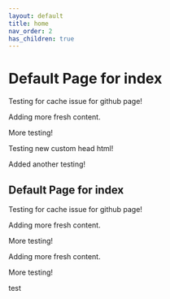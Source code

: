 ```yaml
---
layout: default
title: home
nav_order: 2
has_children: true
---
```


# Default Page for index

Testing for cache issue for github page!

Adding more fresh content.

More testing!

Testing new custom head html!


Added another testing!


## Default Page for index

Testing for cache issue for github page!

Adding more fresh content.

More testing!


Adding more fresh content.

More testing!

test
